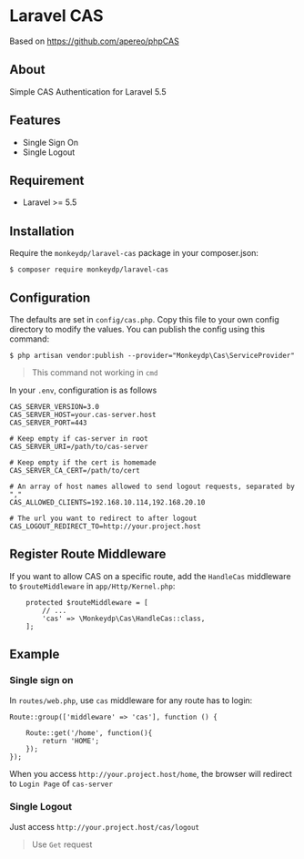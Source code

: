 # Laravel CAS

Based on https://github.com/apereo/phpCAS

## About

Simple CAS Authentication for Laravel 5.5

## Features

- Single Sign On
- Single Logout

## Requirement

- Laravel >= 5.5

## Installation

Require the `monkeydp/laravel-cas` package in your composer.json:

```$xslt
$ composer require monkeydp/laravel-cas
```

## Configuration

The defaults are set in `config/cas.php`. Copy this file to your own config directory to modify the values. You can publish the config using this command:

```$xslt
$ php artisan vendor:publish --provider="Monkeydp\Cas\ServiceProvider"
```

>This command not working in `cmd`

In your `.env`, configuration is as follows

```$xslt
CAS_SERVER_VERSION=3.0
CAS_SERVER_HOST=your.cas-server.host
CAS_SERVER_PORT=443

# Keep empty if cas-server in root
CAS_SERVER_URI=/path/to/cas-server

# Keep empty if the cert is homemade
CAS_SERVER_CA_CERT=/path/to/cert

# An array of host names allowed to send logout requests, separated by ","
CAS_ALLOWED_CLIENTS=192.168.10.114,192.168.20.10

# The url you want to redirect to after logout
CAS_LOGOUT_REDIRECT_TO=http://your.project.host
```

## Register Route Middleware

If you want to allow CAS on a specific route, add the `HandleCas` middleware to `$routeMiddleware` in `app/Http/Kernel.php`:

```$xslt
    protected $routeMiddleware = [
        // ...
        'cas' => \Monkeydp\Cas\HandleCas::class,
    ];
```

## Example

### Single sign on

In `routes/web.php`, use `cas` middleware for any route has to login:

```$xslt
Route::group(['middleware' => 'cas'], function () {

    Route::get('/home', function(){
        return 'HOME';
    });
});
```

When you access `http://your.project.host/home`, the browser will redirect to `Login Page` of `cas-server`

### Single Logout

Just access `http://your.project.host/cas/logout`

>Use `Get` request
